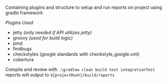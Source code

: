 Containing plugins and structure to setup and run reports on project using gradle framework  

*Plugins Used*  
* jetty _(only needed if API utilizes jetty)_  
* groovy _(used for build logic)_  
* pmd  
* findbugs  
* checkstyles (google standards with checkstyle_google.xml) 
* cobertura  

Compile and review with `.\gradlew clean build test integrationTest` reports will output to `${projectRoot}/build/reports`  
